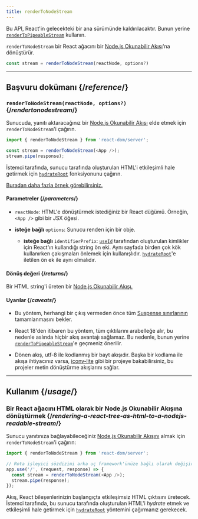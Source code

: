 ```yaml
---
title: renderToNodeStream
---
```


<Deprecated>

Bu API, React'in gelecekteki bir ana sürümünde kaldırılacaktır. Bunun yerine  [`renderToPipeableStream`](/reference/react-dom/server/renderToPipeableStream) kullanın.

</Deprecated>

<Intro>

`renderToNodeStream` bir React ağacını bir [Node.js Okunabilir Akışı](https://nodejs.org/api/stream.html#readable-streams)'na dönüştürür.

```js
const stream = renderToNodeStream(reactNode, options?)
```

</Intro>

<InlineToc />

---

## Başvuru dokümanı {/*reference*/}

### `renderToNodeStream(reactNode, options?)` {/*rendertonodestream*/}

Sunucuda, yanıtı aktaracağınız bir [Node.js Okunabilir Akışı](https://nodejs.org/api/stream.html#readable-streams) elde etmek için `renderToNodeStream`'i çağırın.

```js
import { renderToNodeStream } from 'react-dom/server';

const stream = renderToNodeStream(<App />);
stream.pipe(response);
```

İstemci tarafında, sunucu tarafında oluşturulan HTML'i etkileşimli hale getirmek için [`hydrateRoot`](/reference/react-dom/client/hydrateRoot) fonksiyonunu çağırın.

[Buradan daha fazla örnek görebilirsiniz.](#usage)

#### Parametreler {/*parameters*/}

* `reactNode`: HTML'e dönüştürmek istediğiniz bir React düğümü. Örneğin, `<App />` gibi bir JSX öğesi.

* **isteğe bağlı** `options`: Sunucu renderı için bir obje.
  * **isteğe bağlı** `identifierPrefix`: [`useId`](/reference/react/useId) tarafından oluşturulan kimlikler için React'ın kullandığı string ön eki. Aynı sayfada birden çok kök kullanırken çakışmaları önlemek için kullanışlıdır. [`hydrateRoot`](/reference/react-dom/client/hydrateRoot#parameters)'e iletilen ön ek ile aynı olmalıdır.

#### Dönüş değeri {/*returns*/}

Bir HTML string'i üreten bir [Node.js Okunabilir Akışı.](https://nodejs.org/api/stream.html#readable-streams)

#### Uyarılar {/*caveats*/}

* Bu yöntem, herhangi bir çıkış vermeden önce tüm [Suspense sınırlarının](/reference/react/Suspense) tamamlanmasını bekler.

* React 18'den itibaren bu yöntem, tüm çıktılarını arabelleğe alır, bu nedenle aslında hiçbir akış avantajı sağlamaz. Bu nedenle, bunun yerine [`renderToPipeableStream`](/reference/react-dom/server/renderToPipeableStream)'e geçmeniz önerilir.

* Dönen akış, utf-8 ile kodlanmış bir bayt akışıdır. Başka bir kodlama ile akışa ihtiyacınız varsa, [iconv-lite](https://www.npmjs.com/package/iconv-lite) gibi bir projeye bakabilirsiniz, bu projeler metin dönüştürme akışlarını sağlar.

---

## Kullanım {/*usage*/}

### Bir React ağacını HTML olarak bir Node.js Okunabilir Akışına dönüştürmek {/*rendering-a-react-tree-as-html-to-a-nodejs-readable-stream*/}

Sunucu yanıtınıza bağlayabileceğiniz [Node.js Okunabilir Akışını](https://nodejs.org/api/stream.html#readable-streams) almak için `renderToNodeStream`'i çağırın:

```js {5-6}
import { renderToNodeStream } from 'react-dom/server';

// Rota işleyici sözdizimi arka uç framework'ünüze bağlı olarak değişir
app.use('/', (request, response) => {
  const stream = renderToNodeStream(<App />);
  stream.pipe(response);
});
```

Akış, React bileşenlerinizin başlangıçta etkileşimsiz HTML çıktısını üretecek. İstemci tarafında, bu sunucu tarafında oluşturulan HTML'i *hydrate* etmek ve etkileşimli hale getirmek için [`hydrateRoot`](/reference/react-dom/client/hydrateRoot) yöntemini çağırmanız gerekecek.
